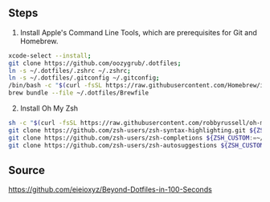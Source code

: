 ## Steps

1. Install Apple's Command Line Tools, which are prerequisites for Git and Homebrew.

```sh
xcode-select --install;
git clone https://github.com/oozygrub/.dotfiles;
ln -s ~/.dotfiles/.zshrc ~/.zshrc;
ln -s ~/.dotfiles/.gitconfig ~/.gitconfig;
/bin/bash -c "$(curl -fsSL https://raw.githubusercontent.com/Homebrew/install/HEAD/install.sh)";
brew bundle --file ~/.dotfiles/Brewfile
```

2. Install Oh My Zsh

```sh
sh -c "$(curl -fsSL https://raw.githubusercontent.com/robbyrussell/oh-my-zsh/master/tools/install.sh)";
git clone https://github.com/zsh-users/zsh-syntax-highlighting.git ${ZSH_CUSTOM:-~/.oh-my-zsh/custom}/plugins/zsh-syntax-highlighting;
git clone https://github.com/zsh-users/zsh-completions ${ZSH_CUSTOM:=~/.oh-my-zsh/custom}/plugins/zsh-completions;
git clone https://github.com/zsh-users/zsh-autosuggestions ${ZSH_CUSTOM:-~/.oh-my-zsh/custom}/plugins/zsh-autosuggestions;
```

## Source

https://github.com/eieioxyz/Beyond-Dotfiles-in-100-Seconds
